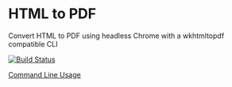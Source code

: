 # HTML to PDF
Convert HTML to PDF using headless Chrome with a wkhtmltopdf compatible CLI

[![Build Status](https://dev.azure.com/rami/HtmlToPdf/_apis/build/status/icnocop.HtmlToPdf?branchName=master)](https://dev.azure.com/rami/HtmlToPdf/_build/latest?definitionId=14&branchName=master)

[Command Line Usage](src/HtmlToPdf/Usage.md)